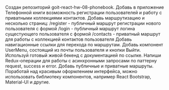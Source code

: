 Создан репозиторий goit-react-hw-08-phonebook. Добавь в приложение Телефонной
книги возможность регистрации пользователей и работу с приватными коллекциями
контактов. Добавь маршрутизацию и несколько страниц: /register - публичный
маршрут регистрации нового пользователя с формой /login - публичный маршрут
логина сущестующего пользователя с формой /contacts - приватный маршрут для
работы с коллекцией контактов пользователя Добавь навигационные ссылки для
перехода по маршрутам. Добавь компонент UserMenu, состоящий из почты
пользователя и кнопки Выйти. Используй готовый живой бекенд с документацией по
ссылке. Напиши Redux-операции для работы с асинхронными запросами по паттерну
request, success и error. Добавь публичные и приватные маршруты. Поработай над
красивым оформлением интерфейса, можно использовать библиотеку компонентов,
например React Bootstrap, Material-UI и другие.
